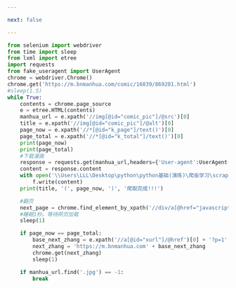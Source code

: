 ```yaml
---

next: false

---
```




<BlogInfo id="1114" title="36.漫画的爬取" author="白日梦想猿" pv=0 read_times=0 pre_cost_time="1分5秒" category="爬虫学习" tag_list="['爬虫学习']" create_time="2020.06.12 11:17:02" update_time="2020.06.12 12:37:01" />

```python
from selenium import webdriver
from time import sleep
from lxml import etree
import requests
from fake_useragent import UserAgent
chrome = webdriver.Chrome()
chrome.get('https://m.bnmanhua.com/comic/16839/869201.html')
#sleep(1.5)
while True:
    contents = chrome.page_source
    e = etree.HTML(contents)
    manhua_url = e.xpath('//img[@id="comic_pic"]/@src')[0]
    title = e.xpath('//img[@id="comic_pic"]/@alt')[0]
    page_now = e.xpath('//*[@id="k_page"]/text()')[0]
    page_total = e.xpath('//*[@id="k_total"]/text()')[0]
    print(page_now)
    print(page_total)
    #下载漫画
    response = requests.get(manhua_url,headers={'User-agent':UserAgent().chrome})
    content = response.content
    with open('\\Users\LLL\Desktop\python\python基础(演练)\爬虫学习\scrapy学习\爬取的数据\斗罗大陆\{}.jpg'.format(title+(str(page_now))),'wb') as f:
        f.write(content)
    print(title, '(', page_now, ')', '爬取完成!!!')

    #翻页
    next_page = chrome.find_element_by_xpath('//div/a[@href="javascript:nextpage();"]').click()
    #睡眠1秒。等待网页加载
    sleep(1)

    if page_now == page_total:
        base_next_zhang = e.xpath('//a[@id="xurl"]/@href')[0] + '?p=1'
        next_zhang = 'https://m.bnmanhua.com' + base_next_zhang
        chrome.get(next_zhang)
        sleep(1)

    if manhua_url.find('.jpg') == -1:
        break


```



<ActionBox />
